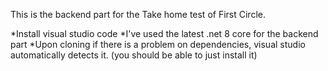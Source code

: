 This is the backend part for the Take home test of First Circle.

*Install visual studio code
*I've used the latest .net 8 core for the backend part 
*Upon cloning if there is a problem on dependencies, visual studio automatically detects it. (you should be able to just install it)
